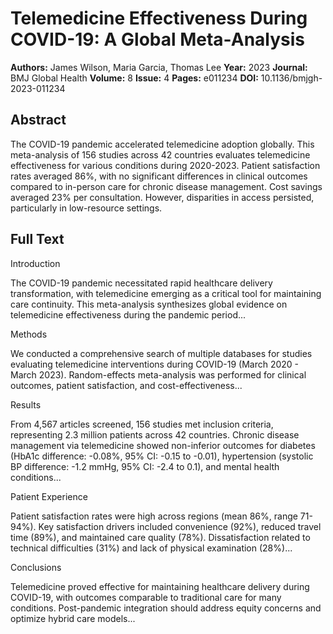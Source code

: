 # Telemedicine Effectiveness During COVID-19: A Global Meta-Analysis

**Authors:** James Wilson, Maria Garcia, Thomas Lee
**Year:** 2023
**Journal:** BMJ Global Health
**Volume:** 8
**Issue:** 4
**Pages:** e011234
**DOI:** 10.1136/bmjgh-2023-011234

## Abstract
The COVID-19 pandemic accelerated telemedicine adoption globally. This meta-analysis of 156 studies across 42 countries evaluates telemedicine effectiveness for various conditions during 2020-2023. Patient satisfaction rates averaged 86%, with no significant differences in clinical outcomes compared to in-person care for chronic disease management. Cost savings averaged 23% per consultation. However, disparities in access persisted, particularly in low-resource settings.

## Full Text
Introduction

The COVID-19 pandemic necessitated rapid healthcare delivery transformation, with telemedicine emerging as a critical tool for maintaining care continuity. This meta-analysis synthesizes global evidence on telemedicine effectiveness during the pandemic period...

Methods

We conducted a comprehensive search of multiple databases for studies evaluating telemedicine interventions during COVID-19 (March 2020 - March 2023). Random-effects meta-analysis was performed for clinical outcomes, patient satisfaction, and cost-effectiveness...

Results

From 4,567 articles screened, 156 studies met inclusion criteria, representing 2.3 million patients across 42 countries. Chronic disease management via telemedicine showed non-inferior outcomes for diabetes (HbA1c difference: -0.08%, 95% CI: -0.15 to -0.01), hypertension (systolic BP difference: -1.2 mmHg, 95% CI: -2.4 to 0.1), and mental health conditions...

Patient Experience

Patient satisfaction rates were high across regions (mean 86%, range 71-94%). Key satisfaction drivers included convenience (92%), reduced travel time (89%), and maintained care quality (78%). Dissatisfaction related to technical difficulties (31%) and lack of physical examination (28%)...

Conclusions

Telemedicine proved effective for maintaining healthcare delivery during COVID-19, with outcomes comparable to traditional care for many conditions. Post-pandemic integration should address equity concerns and optimize hybrid care models...
